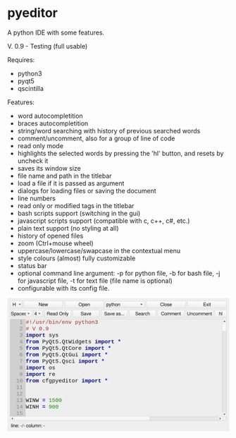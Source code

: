 # pyeditor
A python IDE with some features.

V. 0.9 - Testing (full usable)

Requires:
- python3
- pyqt5
- qscintilla

Features:
- word autocompletition
- braces autocompletition
- string/word searching with history of previous searched words
- comment/uncomment, also for a group of line of code
- read only mode
- highlights the selected words by pressing the 'hl' button, and resets by uncheck it
- saves its window size
- file name and path in the titlebar
- load a file if it is passed as argument
- dialogs for loading files or saving the document
- line numbers
- read only or modified tags in the titlebar
- bash scripts support (switching in the gui)
- javascript scripts support (compatible with c, c++, c#, etc.)
- plain text support (no styling at all)
- history of opened files
- zoom (Ctrl+mouse wheel)
- uppercase/lowercase/swapcase in the contextual menu
- style colours (almost) fully customizable
- status bar
- optional command line argument: -p for python file, -b for bash file, -j for javascript file, -t for text file (file name is optional) 
- configurable with its config file.

![My image](https://github.com/frank038/pyeditor/blob/main/image1.png)
